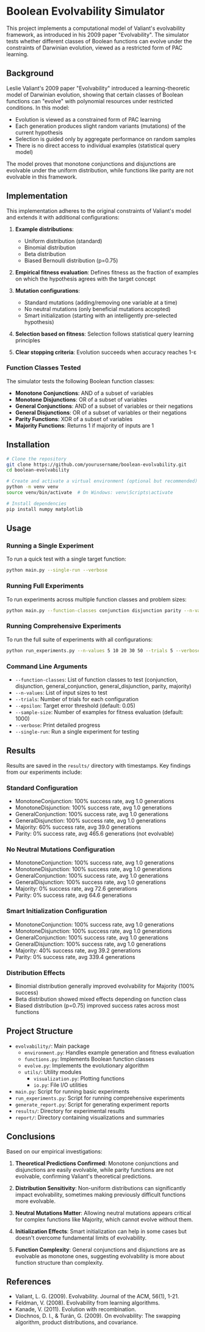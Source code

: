 # Boolean Evolvability Simulator

This project implements a computational model of Valiant's evolvability framework, as introduced in his 2009 paper "Evolvability". The simulator tests whether different classes of Boolean functions can evolve under the constraints of Darwinian evolution, viewed as a restricted form of PAC learning.

## Background

Leslie Valiant's 2009 paper "Evolvability" introduced a learning-theoretic model of Darwinian evolution, showing that certain classes of Boolean functions can "evolve" with polynomial resources under restricted conditions. In this model:

- Evolution is viewed as a constrained form of PAC learning
- Each generation produces slight random variants (mutations) of the current hypothesis
- Selection is guided only by aggregate performance on random samples
- There is no direct access to individual examples (statistical query model)

The model proves that monotone conjunctions and disjunctions are evolvable under the uniform distribution, while functions like parity are not evolvable in this framework.

## Implementation

This implementation adheres to the original constraints of Valiant's model and extends it with additional configurations:

1. **Example distributions**:

   - Uniform distribution (standard)
   - Binomial distribution
   - Beta distribution
   - Biased Bernoulli distribution (p=0.75)

2. **Empirical fitness evaluation**: Defines fitness as the fraction of examples on which the hypothesis agrees with the target concept

3. **Mutation configurations**:

   - Standard mutations (adding/removing one variable at a time)
   - No neutral mutations (only beneficial mutations accepted)
   - Smart initialization (starting with an intelligently pre-selected hypothesis)

4. **Selection based on fitness**: Selection follows statistical query learning principles

5. **Clear stopping criteria**: Evolution succeeds when accuracy reaches 1-ε

### Function Classes Tested

The simulator tests the following Boolean function classes:

- **Monotone Conjunctions**: AND of a subset of variables
- **Monotone Disjunctions**: OR of a subset of variables
- **General Conjunctions**: AND of a subset of variables or their negations
- **General Disjunctions**: OR of a subset of variables or their negations
- **Parity Functions**: XOR of a subset of variables
- **Majority Functions**: Returns 1 if majority of inputs are 1

## Installation

```bash
# Clone the repository
git clone https://github.com/yourusername/boolean-evolvability.git
cd boolean-evolvability

# Create and activate a virtual environment (optional but recommended)
python -m venv venv
source venv/bin/activate  # On Windows: venv\Scripts\activate

# Install dependencies
pip install numpy matplotlib
```

## Usage

### Running a Single Experiment

To run a quick test with a single target function:

```bash
python main.py --single-run --verbose
```

### Running Full Experiments

To run experiments across multiple function classes and problem sizes:

```bash
python main.py --function-classes conjunction disjunction parity --n-values 10 20 50 --trials 10
```

### Running Comprehensive Experiments

To run the full suite of experiments with all configurations:

```bash
python run_experiments.py --n-values 5 10 20 30 50 --trials 5 --verbose
```

### Command Line Arguments

- `--function-classes`: List of function classes to test (conjunction, disjunction, general_conjunction, general_disjunction, parity, majority)
- `--n-values`: List of input sizes to test
- `--trials`: Number of trials for each configuration
- `--epsilon`: Target error threshold (default: 0.05)
- `--sample-size`: Number of examples for fitness evaluation (default: 1000)
- `--verbose`: Print detailed progress
- `--single-run`: Run a single experiment for testing

## Results

Results are saved in the `results/` directory with timestamps. Key findings from our experiments include:

### Standard Configuration

- MonotoneConjunction: 100% success rate, avg 1.0 generations
- MonotoneDisjunction: 100% success rate, avg 1.0 generations
- GeneralConjunction: 100% success rate, avg 1.0 generations
- GeneralDisjunction: 100% success rate, avg 1.0 generations
- Majority: 60% success rate, avg 39.0 generations
- Parity: 0% success rate, avg 465.6 generations (not evolvable)

### No Neutral Mutations Configuration

- MonotoneConjunction: 100% success rate, avg 1.0 generations
- MonotoneDisjunction: 100% success rate, avg 1.0 generations
- GeneralConjunction: 100% success rate, avg 1.0 generations
- GeneralDisjunction: 100% success rate, avg 1.0 generations
- Majority: 0% success rate, avg 72.6 generations
- Parity: 0% success rate, avg 64.6 generations

### Smart Initialization Configuration

- MonotoneConjunction: 100% success rate, avg 1.0 generations
- MonotoneDisjunction: 100% success rate, avg 1.0 generations
- GeneralConjunction: 100% success rate, avg 1.0 generations
- GeneralDisjunction: 100% success rate, avg 1.0 generations
- Majority: 40% success rate, avg 39.2 generations
- Parity: 0% success rate, avg 339.4 generations

### Distribution Effects

- Binomial distribution generally improved evolvability for Majority (100% success)
- Beta distribution showed mixed effects depending on function class
- Biased distribution (p=0.75) improved success rates across most functions

## Project Structure

- `evolvability/`: Main package
  - `environment.py`: Handles example generation and fitness evaluation
  - `functions.py`: Implements Boolean function classes
  - `evolve.py`: Implements the evolutionary algorithm
  - `utils/`: Utility modules
    - `visualization.py`: Plotting functions
    - `io.py`: File I/O utilities
- `main.py`: Script for running basic experiments
- `run_experiments.py`: Script for running comprehensive experiments
- `generate_report.py`: Script for generating experiment reports
- `results/`: Directory for experimental results
- `report/`: Directory containing visualizations and summaries

## Conclusions

Based on our empirical investigations:

1. **Theoretical Predictions Confirmed**: Monotone conjunctions and disjunctions are easily evolvable, while parity functions are not evolvable, confirming Valiant's theoretical predictions.

2. **Distribution Sensitivity**: Non-uniform distributions can significantly impact evolvability, sometimes making previously difficult functions more evolvable.

3. **Neutral Mutations Matter**: Allowing neutral mutations appears critical for complex functions like Majority, which cannot evolve without them.

4. **Initialization Effects**: Smart initialization can help in some cases but doesn't overcome fundamental limits of evolvability.

5. **Function Complexity**: General conjunctions and disjunctions are as evolvable as monotone ones, suggesting evolvability is more about function structure than complexity.

## References

- Valiant, L. G. (2009). Evolvability. Journal of the ACM, 56(1), 1-21.
- Feldman, V. (2008). Evolvability from learning algorithms.
- Kanade, V. (2011). Evolution with recombination.
- Diochnos, D. I., & Turán, G. (2009). On evolvability: The swapping algorithm, product distributions, and covariance.
